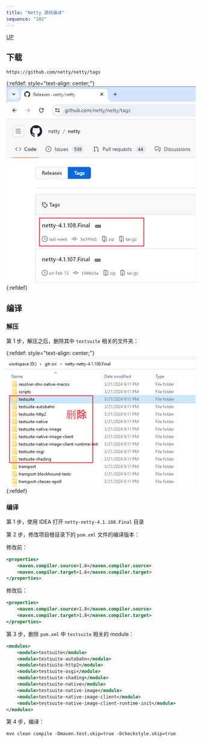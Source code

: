 ```yaml
---
title: "Netty 源码编译"
sequence: "102"
---
```


[UP](/netty.html)

## 下载

```text
https://github.com/netty/netty/tags
```

{:refdef: style="text-align: center;"}
![](/assets/images/netty/env/netty-github-download-src.png)
{:refdef}

## 编译

### 解压

第 1 步，解压之后，删除其中 `testsuite` 相关的文件夹：

{:refdef: style="text-align: center;"}
![](/assets/images/netty/env/netty-src-env-delete-testsuite.png)
{:refdef}

### 编译

第 1 步，使用 IDEA 打开 `netty-netty-4.1.108.Final` 目录

第 2 步，修改项目根目录下的 `pom.xml` 文件的编译版本：

修改前：

```xml
<properties>
    <maven.compiler.source>1.6</maven.compiler.source>
    <maven.compiler.target>1.6</maven.compiler.target>
</properties>
```

修改后：

```xml
<properties>
    <maven.compiler.source>1.8</maven.compiler.source>
    <maven.compiler.target>1.8</maven.compiler.target>
</properties>
```

第 3 步，删除 `pom.xml` 中 `testsuite` 相关的 module：

```xml
<modules>
    <module>testsuite</module>
    <module>testsuite-autobahn</module>
    <module>testsuite-http2</module>
    <module>testsuite-osgi</module>
    <module>testsuite-shading</module>
    <module>testsuite-native</module>
    <module>testsuite-native-image</module>
    <module>testsuite-native-image-client</module>
    <module>testsuite-native-image-client-runtime-init</module>
</modules>
```

第 4 步，编译：

```text
mvn clean compile -Dmaven.test.skip=true -Dcheckstyle.skip=true
```

